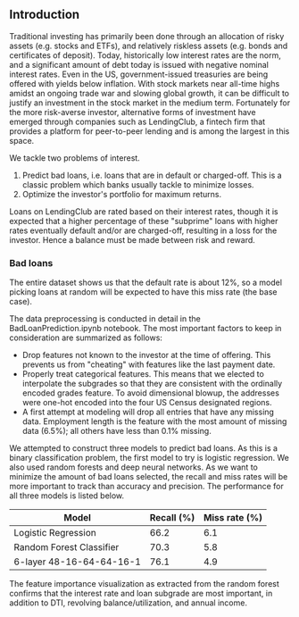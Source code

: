 ## Introduction

Traditional investing has primarily been done through an allocation of risky assets (e.g. stocks and ETFs), and relatively riskless assets (e.g. bonds and certificates of deposit). Today, historically low interest rates are the norm, and a significant amount of debt today is issued with negative nominal interest rates. Even in the US, government-issued treasuries are being offered with yields below inflation. With stock markets near all-time highs amidst an ongoing trade war and slowing global growth, it can be difficult to justify an investment in the stock market in the medium term. Fortunately for the more risk-averse investor, alternative forms of investment have emerged through companies such as LendingClub, a fintech firm that provides a platform for peer-to-peer lending and is among the largest in this space.

We tackle two problems of interest. 

1. Predict bad loans, i.e. loans that are in default or charged-off. This is a classic problem which banks usually tackle to minimize losses. 
2. Optimize the investor's portfolio for maximum returns.

Loans on LendingClub are rated based on their interest rates, though it is expected that a higher percentage of these "subprime" loans with higher rates eventually default and/or are charged-off, resulting in a loss for the investor. Hence a balance must be made between risk and reward.

### Bad loans

The entire dataset shows us that the default rate is about 12%, so a model picking loans at random will be expected to have this miss rate (the base case).

The data preprocessing is conducted in detail in the BadLoanPrediction.ipynb notebook. The most important factors to keep in consideration are summarized as follows:
* Drop features not known to the investor at the time of offering. This prevents us from "cheating" with features like the last payment date.
* Properly treat categorical features. This means that we elected to interpolate the subgrades so that they are consistent with the ordinally encoded grades feature. To avoid dimensional blowup, the addresses were one-hot encoded into the four US Census designated regions.
* A first attempt at modeling will drop all entries that have any missing data. Employment length is the feature with the most amount of missing data (6.5%); all others have less than 0.1% missing.

We attempted to construct three models to predict bad loans. As this is a binary classification problem, the first model to try is logistic regression. We also used random forests and deep neural networks. As we want to minimize the amount of bad loans selected, the recall and miss rates will be more important to track than accuracy and precision. The performance for all three models is listed below.

| Model | Recall (%) | Miss rate (%) | 
| ---- | ---- | ---- |
| Logistic Regression | 66.2 | 6.1 |
| Random Forest Classifier | 70.3 | 5.8 |
| 6-layer 48-16-64-64-16-1 | 76.1 | 4.9 |

The feature importance visualization as extracted from the random forest confirms that the interest rate and loan subgrade are most important, in addition to DTI, revolving balance/utilization, and annual income.
